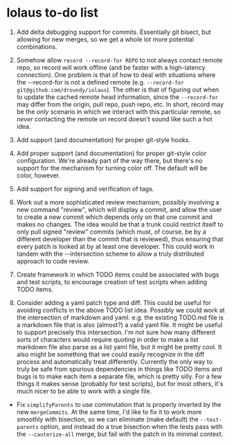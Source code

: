 # Iolaus to-do list

1. Add delta debugging support for commits.  Essentially git bisect,
   but allowing for new merges, so we get a whole lot more potential
   combinations.

2. Somehow allow `record --record-for REPO` to not always contact
   remote repo, so record will work offline (and be faster with a
   high-latency connection).  One problem is that of how to deal with
   situations where the --record-for is not a defined remote
   (e.g. `--record-for git@github.com/droundy/iolaus`).  The other is
   that of figuring out when to update the cached remote head
   information, since the `--record-for` may differ from the origin,
   pull repo, push repo, etc.  In short, record may be the *only*
   scenario in which we interact with this particular remote, so
   *never* contacting the remote on record doesn't sound like such a
   hot idea.

3. Add support (and documentation) for proper git-style hooks.

4. Add proper support (and documentation) for proper git-style color
   configuration.  We're already part of the way there, but there's no
   support for the mechanism for turning color off.  The default will
   be color, however.

5. Add support for signing and verification of tags.

6. Work out a more sophisticated review mechanism, possibly involving
   a new command "review", which will display a commit, and allow the
   user to create a new commit which depends only on that one commit
   and makes no changes.  The idea would be that a trunk could
   restrict itself to only pull signed "review" commits (which must,
   of course, be by a different developer than the commit that is
   reviewed), thus ensuring that every patch is looked at by at least
   one developer.  This could work in tandem with the --intersection
   scheme to allow a truly distributed approach to code review.

7. Create framework in which TODO items could be associated with bugs
   and test scripts, to encourage creation of test scripts when adding
   TODO items.

8. Consider adding a yaml patch type and diff.  This could be useful
   for avoiding conflicts in the above TODO list idea.  Possibly we
   could work at the intersection of markdown and yaml.  e.g. the
   existing TODO.md file is a markdown file that is also (almost?) a
   valid yaml file.  It might be useful to support precisely this
   intersection.  I'm not sure how many different sorts of characters
   would require quoting in order to make a list markdown file also
   parse as a list yaml file, but it might be pretty cool.  It also
   might be something that we could easily recognize in the diff
   process and automatically treat differently.  Currently the only
   way to truly be safe from spurious dependencies in things like TODO
   items and bugs is to make each item a separate file, which is
   pretty silly.  For a few things it makes sense (probably for test
   scripts), but for most others, it's much nicer to be able to work
   with a single file.

- Fix `simplifyParents` to use commutation that is properly inverted
  by the new `mergeCommits`.  At the same time, I'd like to fix it to
  work more smoothly with bisection, so we can eliminate (make
  default) the `--test-parents` option, and instead do a true
  bisection when the tests pass with the `--cauterize-all` merge, but
  fail with the patch in its minimal context.
